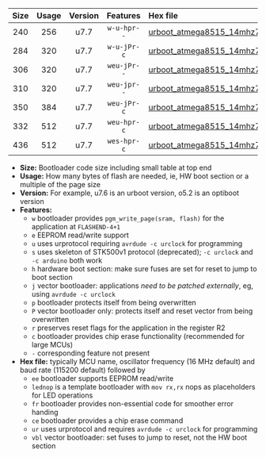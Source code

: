 |Size|Usage|Version|Features|Hex file|
|:-:|:-:|:-:|:-:|:--|
|240|256|u7.7|`w-u-hpr--`|[urboot_atmega8515_14mhz7456_460800bps_lednop_fr_ur.hex](https://raw.githubusercontent.com/stefanrueger/urboot.hex/main/mcus/atmega8515/fcpu_14mhz7456/460800_bps/urboot_atmega8515_14mhz7456_460800bps_lednop_fr_ur.hex)|
|284|320|u7.7|`w-u-jPr-c`|[urboot_atmega8515_14mhz7456_460800bps_lednop_fr_ce_ur_vbl.hex](https://raw.githubusercontent.com/stefanrueger/urboot.hex/main/mcus/atmega8515/fcpu_14mhz7456/460800_bps/urboot_atmega8515_14mhz7456_460800bps_lednop_fr_ce_ur_vbl.hex)|
|306|320|u7.7|`weu-jPr--`|[urboot_atmega8515_14mhz7456_460800bps_ee_lednop_ur_vbl.hex](https://raw.githubusercontent.com/stefanrueger/urboot.hex/main/mcus/atmega8515/fcpu_14mhz7456/460800_bps/urboot_atmega8515_14mhz7456_460800bps_ee_lednop_ur_vbl.hex)|
|310|320|u7.7|`weu-jpr--`|[urboot_atmega8515_14mhz7456_460800bps_ee_lednop_fr_ur_vbl.hex](https://raw.githubusercontent.com/stefanrueger/urboot.hex/main/mcus/atmega8515/fcpu_14mhz7456/460800_bps/urboot_atmega8515_14mhz7456_460800bps_ee_lednop_fr_ur_vbl.hex)|
|350|384|u7.7|`weu-jPr-c`|[urboot_atmega8515_14mhz7456_460800bps_ee_lednop_fr_ce_ur_vbl.hex](https://raw.githubusercontent.com/stefanrueger/urboot.hex/main/mcus/atmega8515/fcpu_14mhz7456/460800_bps/urboot_atmega8515_14mhz7456_460800bps_ee_lednop_fr_ce_ur_vbl.hex)|
|332|512|u7.7|`weu-hpr-c`|[urboot_atmega8515_14mhz7456_460800bps_ee_lednop_fr_ce_ur.hex](https://raw.githubusercontent.com/stefanrueger/urboot.hex/main/mcus/atmega8515/fcpu_14mhz7456/460800_bps/urboot_atmega8515_14mhz7456_460800bps_ee_lednop_fr_ce_ur.hex)|
|436|512|u7.7|`wes-hpr-c`|[urboot_atmega8515_14mhz7456_460800bps_ee_lednop_fr_ce.hex](https://raw.githubusercontent.com/stefanrueger/urboot.hex/main/mcus/atmega8515/fcpu_14mhz7456/460800_bps/urboot_atmega8515_14mhz7456_460800bps_ee_lednop_fr_ce.hex)|

- **Size:** Bootloader code size including small table at top end
- **Usage:** How many bytes of flash are needed, ie, HW boot section or a multiple of the page size
- **Version:** For example, u7.6 is an urboot version, o5.2 is an optiboot version
- **Features:**
  + `w` bootloader provides `pgm_write_page(sram, flash)` for the application at `FLASHEND-4+1`
  + `e` EEPROM read/write support
  + `u` uses urprotocol requiring `avrdude -c urclock` for programming
  + `s` uses skeleton of STK500v1 protocol (deprecated); `-c urclock` and `-c arduino` both work
  + `h` hardware boot section: make sure fuses are set for reset to jump to boot section
  + `j` vector bootloader: applications *need to be patched externally*, eg, using `avrdude -c urclock`
  + `p` bootloader protects itself from being overwritten
  + `P` vector bootloader only: protects itself and reset vector from being overwritten
  + `r` preserves reset flags for the application in the register R2
  + `c` bootloader provides chip erase functionality (recommended for large MCUs)
  + `-` corresponding feature not present
- **Hex file:** typically MCU name, oscillator frequency (16 MHz default) and baud rate (115200 default) followed by
  + `ee` bootloader supports EEPROM read/write
  + `lednop` is a template bootloader with `mov rx,rx` nops as placeholders for LED operations
  + `fr` bootloader provides non-essential code for smoother error handing
  + `ce` bootloader provides a chip erase command
  + `ur` uses urprotocol and requires `avrdude -c urclock` for programming
  + `vbl` vector bootloader: set fuses to jump to reset, not the HW boot section
